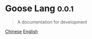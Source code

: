 
# Goose Lang <small>0.0.1</small>

> A documentation for development


[Chinese](/zh-cn/) [English](/en-us/)